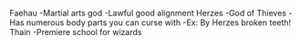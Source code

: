 Faehau
    -Martial arts god
    -Lawful good alignment
Herzes
    -God of Thieves
    -Has numerous body parts you can curse with
        -Ex: By Herzes broken teeth!
Thain
    -Premiere school for wizards
